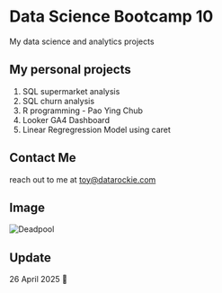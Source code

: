 # Data Science Bootcamp 10
My data science and analytics projects

## My personal projects

1. SQL supermarket analysis
2. SQL churn analysis
3. R programming - Pao Ying Chub
4. Looker GA4 Dashboard
5. Linear Regregression Model using caret

## Contact Me
reach out to me at toy@datarockie.com 

## Image
![Deadpool](https://www.denofgeek.com/wp-content/uploads/2020/11/webstory-deadpool-image06-1.jpg)

## Update
26 April 2025 🤫
